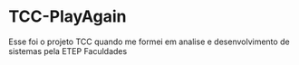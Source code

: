 # TCC-PlayAgain
Esse foi o projeto TCC quando me formei em analise e desenvolvimento de sistemas pela ETEP Faculdades
